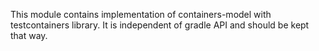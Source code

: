 This module contains implementation of containers-model with testcontainers library.
It is independent of gradle API and should be kept that way.
